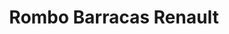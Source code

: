 ---
title: "Rombo Barracas Renault"
url: /ciudad-autonoma-de-buenos-aires/rombo-barracas-renault/
shop: Autoteile
---